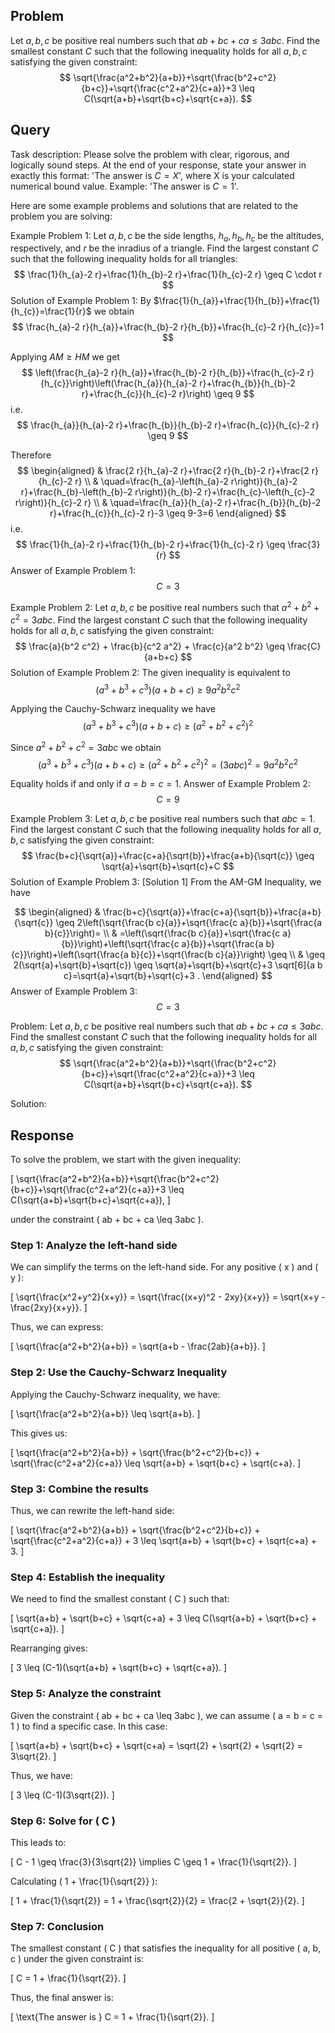 ## Problem

Let $a, b, c$ be positive real numbers such that $ab + bc + ca \leq 3abc$. Find the smallest constant $C$ such that the following inequality holds for all $a, b, c$ satisfying the given constraint:
$$
\sqrt{\frac{a^2+b^2}{a+b}}+\sqrt{\frac{b^2+c^2}{b+c}}+\sqrt{\frac{c^2+a^2}{c+a}}+3 \leq C(\sqrt{a+b}+\sqrt{b+c}+\sqrt{c+a}).
$$

## Query

Task description: Please solve the problem with clear, rigorous, and logically sound steps. At the end of your response, state your answer in exactly this format: 'The answer is $C=X$', where X is your calculated numerical bound value. Example: 'The answer is $C=1$'.

Here are some example problems and solutions that are related to the problem you are solving:

Example Problem 1: Let $a, b, c$ be the side lengths, $h_{a}, h_{b}, h_{c}$ be the altitudes, respectively, and $r$ be the inradius of a triangle. Find the largest constant $C$ such that the following inequality holds for all triangles:
$$
\frac{1}{h_{a}-2 r}+\frac{1}{h_{b}-2 r}+\frac{1}{h_{c}-2 r} \geq C \cdot r
$$
Solution of Example Problem 1: By $\frac{1}{h_{a}}+\frac{1}{h_{b}}+\frac{1}{h_{c}}=\frac{1}{r}$ we obtain
$$
\frac{h_{a}-2 r}{h_{a}}+\frac{h_{b}-2 r}{h_{b}}+\frac{h_{c}-2 r}{h_{c}}=1
$$

Applying $A M \geq H M$ we get
$$
\left(\frac{h_{a}-2 r}{h_{a}}+\frac{h_{b}-2 r}{h_{b}}+\frac{h_{c}-2 r}{h_{c}}\right)\left(\frac{h_{a}}{h_{a}-2 r}+\frac{h_{b}}{h_{b}-2 r}+\frac{h_{c}}{h_{c}-2 r}\right) \geq 9
$$
i.e.
$$
\frac{h_{a}}{h_{a}-2 r}+\frac{h_{b}}{h_{b}-2 r}+\frac{h_{c}}{h_{c}-2 r} \geq 9
$$

Therefore
$$
\begin{aligned}
& \frac{2 r}{h_{a}-2 r}+\frac{2 r}{h_{b}-2 r}+\frac{2 r}{h_{c}-2 r} \\
& \quad=\frac{h_{a}-\left(h_{a}-2 r\right)}{h_{a}-2 r}+\frac{h_{b}-\left(h_{b}-2 r\right)}{h_{b}-2 r}+\frac{h_{c}-\left(h_{c}-2 r\right)}{h_{c}-2 r} \\
& \quad=\frac{h_{a}}{h_{a}-2 r}+\frac{h_{b}}{h_{b}-2 r}+\frac{h_{c}}{h_{c}-2 r}-3 \geq 9-3=6
\end{aligned}
$$
i.e.
$$
\frac{1}{h_{a}-2 r}+\frac{1}{h_{b}-2 r}+\frac{1}{h_{c}-2 r} \geq \frac{3}{r}
$$
Answer of Example Problem 1: $$C = 3$$

Example Problem 2: Let $a, b, c$ be positive real numbers such that $a^2 + b^2 + c^2 = 3abc$. Find the largest constant $C$ such that the following inequality holds for all $a, b, c$ satisfying the given constraint:
$$
\frac{a}{b^2 c^2} + \frac{b}{c^2 a^2} + \frac{c}{a^2 b^2} \geq \frac{C}{a+b+c}
$$
Solution of Example Problem 2: The given inequality is equivalent to
$$
\left(a^{3}+b^{3}+c^{3}\right)(a+b+c) \geq 9 a^{2} b^{2} c^{2}
$$

Applying the Cauchy-Schwarz inequality we have
$$
\left(a^{3}+b^{3}+c^{3}\right)(a+b+c) \geq\left(a^{2}+b^{2}+c^{2}\right)^{2}
$$

Since $a^{2}+b^{2}+c^{2}=3 a b c$ we obtain
$$
\left(a^{3}+b^{3}+c^{3}\right)(a+b+c) \geq\left(a^{2}+b^{2}+c^{2}\right)^{2}=(3 a b c)^{2}=9 a^{2} b^{2} c^{2}
$$

Equality holds if and only if $a=b=c=1$.
Answer of Example Problem 2: $$C = 9$$

Example Problem 3: Let $a, b, c$ be positive real numbers such that $a b c = 1$. Find the largest constant $C$ such that the following inequality holds for all $a, b, c$ satisfying the given constraint:
$$
\frac{b+c}{\sqrt{a}}+\frac{c+a}{\sqrt{b}}+\frac{a+b}{\sqrt{c}} \geq \sqrt{a}+\sqrt{b}+\sqrt{c}+C
$$
Solution of Example Problem 3: [Solution 1]
From the AM-GM Inequality, we have

$$
\begin{aligned}
& \frac{b+c}{\sqrt{a}}+\frac{c+a}{\sqrt{b}}+\frac{a+b}{\sqrt{c}} \geq 2\left(\sqrt{\frac{b c}{a}}+\sqrt{\frac{c a}{b}}+\sqrt{\frac{a b}{c}}\right)= \\
& =\left(\sqrt{\frac{b c}{a}}+\sqrt{\frac{c a}{b}}\right)+\left(\sqrt{\frac{c a}{b}}+\sqrt{\frac{a b}{c}}\right)+\left(\sqrt{\frac{a b}{c}}+\sqrt{\frac{b c}{a}}\right) \geq \\
& \geq 2(\sqrt{a}+\sqrt{b}+\sqrt{c}) \geq \sqrt{a}+\sqrt{b}+\sqrt{c}+3 \sqrt[6]{a b c}=\sqrt{a}+\sqrt{b}+\sqrt{c}+3 .
\end{aligned}
$$
Answer of Example Problem 3: $$C = 3$$


Problem: Let $a, b, c$ be positive real numbers such that $ab + bc + ca \leq 3abc$. Find the smallest constant $C$ such that the following inequality holds for all $a, b, c$ satisfying the given constraint:
$$
\sqrt{\frac{a^2+b^2}{a+b}}+\sqrt{\frac{b^2+c^2}{b+c}}+\sqrt{\frac{c^2+a^2}{c+a}}+3 \leq C(\sqrt{a+b}+\sqrt{b+c}+\sqrt{c+a}).
$$

Solution:

## Response

To solve the problem, we start with the given inequality:

\[
\sqrt{\frac{a^2+b^2}{a+b}}+\sqrt{\frac{b^2+c^2}{b+c}}+\sqrt{\frac{c^2+a^2}{c+a}}+3 \leq C(\sqrt{a+b}+\sqrt{b+c}+\sqrt{c+a}),
\]

under the constraint \( ab + bc + ca \leq 3abc \).

### Step 1: Analyze the left-hand side

We can simplify the terms on the left-hand side. For any positive \( x \) and \( y \):

\[
\sqrt{\frac{x^2+y^2}{x+y}} = \sqrt{\frac{(x+y)^2 - 2xy}{x+y}} = \sqrt{x+y - \frac{2xy}{x+y}}.
\]

Thus, we can express:

\[
\sqrt{\frac{a^2+b^2}{a+b}} = \sqrt{a+b - \frac{2ab}{a+b}}.
\]

### Step 2: Use the Cauchy-Schwarz Inequality

Applying the Cauchy-Schwarz inequality, we have:

\[
\sqrt{\frac{a^2+b^2}{a+b}} \leq \sqrt{a+b}.
\]

This gives us:

\[
\sqrt{\frac{a^2+b^2}{a+b}} + \sqrt{\frac{b^2+c^2}{b+c}} + \sqrt{\frac{c^2+a^2}{c+a}} \leq \sqrt{a+b} + \sqrt{b+c} + \sqrt{c+a}.
\]

### Step 3: Combine the results

Thus, we can rewrite the left-hand side:

\[
\sqrt{\frac{a^2+b^2}{a+b}} + \sqrt{\frac{b^2+c^2}{b+c}} + \sqrt{\frac{c^2+a^2}{c+a}} + 3 \leq \sqrt{a+b} + \sqrt{b+c} + \sqrt{c+a} + 3.
\]

### Step 4: Establish the inequality

We need to find the smallest constant \( C \) such that:

\[
\sqrt{a+b} + \sqrt{b+c} + \sqrt{c+a} + 3 \leq C(\sqrt{a+b} + \sqrt{b+c} + \sqrt{c+a}).
\]

Rearranging gives:

\[
3 \leq (C-1)(\sqrt{a+b} + \sqrt{b+c} + \sqrt{c+a}).
\]

### Step 5: Analyze the constraint

Given the constraint \( ab + bc + ca \leq 3abc \), we can assume \( a = b = c = 1 \) to find a specific case. In this case:

\[
\sqrt{a+b} + \sqrt{b+c} + \sqrt{c+a} = \sqrt{2} + \sqrt{2} + \sqrt{2} = 3\sqrt{2}.
\]

Thus, we have:

\[
3 \leq (C-1)(3\sqrt{2}).
\]

### Step 6: Solve for \( C \)

This leads to:

\[
C - 1 \geq \frac{3}{3\sqrt{2}} \implies C \geq 1 + \frac{1}{\sqrt{2}}.
\]

Calculating \( 1 + \frac{1}{\sqrt{2}} \):

\[
1 + \frac{1}{\sqrt{2}} = 1 + \frac{\sqrt{2}}{2} = \frac{2 + \sqrt{2}}{2}.
\]

### Step 7: Conclusion

The smallest constant \( C \) that satisfies the inequality for all positive \( a, b, c \) under the given constraint is:

\[
C = 1 + \frac{1}{\sqrt{2}}.
\]

Thus, the final answer is:

\[
\text{The answer is } C = 1 + \frac{1}{\sqrt{2}}.
\]